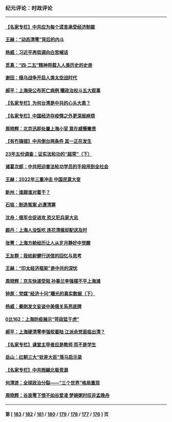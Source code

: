 ### 纪元评论：时政评论
---
#### [【名家专栏】中共应为每个谎言承受经济制裁](../../pages/nsc1025/n13717785.md) 
#### [王赫：“动态清零”背后的内斗](../../pages/nsc1025/n13717683.md) 
#### [杨威：习近平再低调向白宫喊话](../../pages/nsc1025/n13717195.md) 
#### [觅真：“四·二五”精神将载入人类历史的史册](../../pages/nsc1025/n13717207.md) 
#### [谢田：俄乌战争开启人类太空战时代](../../pages/nsc1025/n13717187.md) 
#### [郝平：上海突公布死亡病例 曝政治权斗五大叙事](../../pages/nsc1025/n13717131.md) 
#### [【名家专栏】为何台湾是中共的心头大患？](../../pages/nsc1025/n13716917.md) 
#### [【名家专栏】中国经济存疫情之外更深层麻烦](../../pages/nsc1025/n13716914.md) 
#### [周晓辉：北京迅即处置上海小官 意在威慑撇责](../../pages/nsc1025/n13717082.md) 
#### [【有冇搞错】中共倒台两条件 其一正在发生](../../pages/nsc1025/n13716437.md) 
#### [23年五份调查：证实法轮功的“超常”（下）](../../pages/nsc1025/n13716809.md) 
#### [诸葛次郎：中共把迫害法轮功学员的手段用到全社会](../../pages/nsc1025/n13716766.md) 
#### [王赫：2022年三重冲击 中国民意大变](../../pages/nsc1025/n13716745.md) 
#### [新州：谁跟谁对着干？](../../pages/nsc1025/n13716706.md) 
#### [石铭：制造冤案 必遭清算](../../pages/nsc1025/n13716686.md) 
#### [沈舟：俄军仓促进攻 恐又犯兵家大忌](../../pages/nsc1025/n13716438.md) 
#### [颜丹：上海人没饭吃 连花清瘟却配送及时](../../pages/nsc1025/n13716269.md) 
#### [张菁：上海方舱经历让人从岁月静好中觉醒](../../pages/nsc1025/n13716254.md) 
#### [王友群：我给尉健行送信的回忆与思考](../../pages/nsc1025/n13715458.md) 
#### [王赫：“印太经济框架”是中共的深忧](../../pages/nsc1025/n13715793.md) 
#### [周晓辉：京东快递受阻 孙春兰李强摆不平上海滩](../../pages/nsc1025/n13715851.md) 
#### [钟原：党媒“经济十问”曝光的真实数据（下）](../../pages/nsc1025/n13715706.md) 
#### [杨威：秦刚发文妄谈中美俄关系亮底牌](../../pages/nsc1025/n13715667.md) 
#### [0比162：上海防疫展示“苛政猛于虎”](../../pages/nsc1025/n13715625.md) 
#### [郝平：上海硬清零李强软着陆 江派余党面临出清？](../../pages/nsc1025/n13715556.md) 
#### [【名家专栏】课堂主导者应是教师 而不是学生](../../pages/nsc1025/n13715546.md) 
#### [岳山：红朝三大“钦差大臣”落马启示录](../../pages/nsc1025/n13715487.md) 
#### [【名家专栏】中共觊觎北极资源](../../pages/nsc1025/n13715368.md) 
#### [何清涟：全球政治分裂——“三个世界”格局重现](../../pages/nsc1025/n13715415.md) 
#### [周晓辉：谷哀零下恨不如谷爱凌 梦碗粥时叹非孟晚舟](../../pages/nsc1025/n13715224.md) 

---
#### 第 [ [183](./183.md) / [182](./182.md) / [181](./181.md) / [180](./180.md) / [179](./179.md) / [178](./178.md) / [177](./177.md) / [176](./176.md) ] 页
